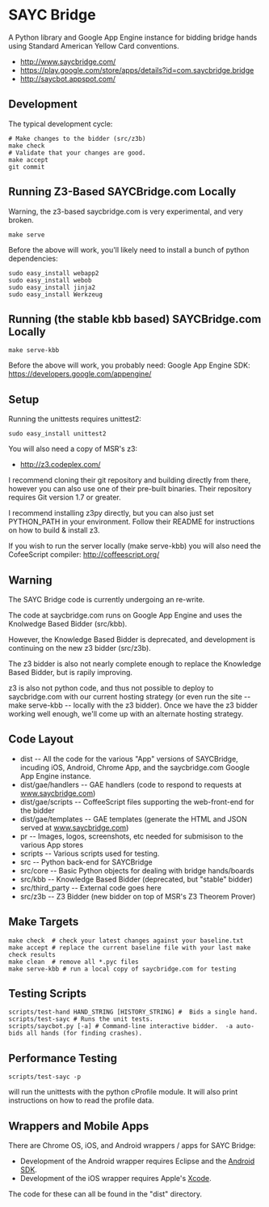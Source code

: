 SAYC Bridge
===========

A Python library and Google App Engine instance for bidding bridge hands
using Standard American Yellow Card conventions.

- http://www.saycbridge.com/
- https://play.google.com/store/apps/details?id=com.saycbridge.bridge
- http://saycbot.appspot.com/


Development
-----------

The typical development cycle:

    # Make changes to the bidder (src/z3b)
    make check
    # Validate that your changes are good.
    make accept
    git commit


Running Z3-Based SAYCBridge.com Locally
---------------------------------------

Warning, the z3-based saycbridge.com is very experimental, and very broken.

    make serve

Before the above will work, you'll likely need to install a bunch of python dependencies:

    sudo easy_install webapp2
    sudo easy_install webob
    sudo easy_install jinja2
    sudo easy_install Werkzeug


Running (the stable kbb based) SAYCBridge.com Locally
-----------------------------------------------------

    make serve-kbb


Before the above will work, you probably need:
Google App Engine SDK:
https://developers.google.com/appengine/


Setup
-----

Running the unittests requires unittest2:

    sudo easy_install unittest2

You will also need a copy of MSR's z3:

- http://z3.codeplex.com/

I recommend cloning their git repository and building directly from there,
however you can also use one of their pre-built binaries.
Their repository requires Git version 1.7 or greater.

I recommend installing z3py directly, but you can also just set PYTHON_PATH in your environment.
Follow their README for instructions on how to build & install z3.

If you wish to run the server locally (make serve-kbb) you will also need the CofeeScript compiler:
http://coffeescript.org/


Warning
-------

The SAYC Bridge code is currently undergoing an re-write.

The code at saycbridge.com runs on Google App Engine
and uses the Knolwedge Based Bidder (src/kbb).

However, the Knowledge Based Bidder is deprecated, and
development is continuing on the new z3 bidder (src/z3b).

The z3 bidder is also not nearly complete enough to replace
the Knowledge Based Bidder, but is rapily improving.

z3 is also not python code, and thus not possible
to deploy to saycbridge.com with our current hosting strategy
(or even run the site -- make serve-kbb -- locally with the z3 bidder).
Once we have the z3 bidder working well enough, we'll come
up with an alternate hosting strategy.


Code Layout
-----------

- dist -- All the code for the various "App" versions of SAYCBridge, incuding iOS,
  Android, Chrome App, and the saycbridge.com Google App Engine instance.
- dist/gae/handlers -- GAE handlers (code to respond to requests at www.saycbridge.com)
- dist/gae/scripts -- CoffeeScript files supporting the web-front-end for the bidder
- dist/gae/templates -- GAE templates (generate the HTML and JSON served at www.saycbridge.com)
- pr -- Images, logos, screenshots, etc needed for submisison to the various App stores
- scripts -- Various scripts used for testing.
- src -- Python back-end for SAYCBridge
- src/core -- Basic Python objects for dealing with bridge hands/boards
- src/kbb -- Knowledge Based Bidder (deprecated, but "stable" bidder)
- src/third_party -- External code goes here
- src/z3b -- Z3 Bidder (new bidder on top of MSR's Z3 Theorem Prover)


Make Targets
------------

    make check  # check your latest changes against your baseline.txt
    make accept # replace the current baseline file with your last make check results
    make clean  # remove all *.pyc files
    make serve-kbb # run a local copy of saycbridge.com for testing


Testing Scripts
---------------

    scripts/test-hand HAND_STRING [HISTORY_STRING] #  Bids a single hand.
    scripts/test-sayc # Runs the unit tests.
    scripts/saycbot.py [-a] # Command-line interactive bidder.  -a auto-bids all hands (for finding crashes).


Performance Testing
-------------------

    scripts/test-sayc -p

will run the unittests with the python cProfile module.
It will also print instructions on how to read the profile data.


Wrappers and Mobile Apps
------------------------

There are Chrome OS, iOS, and Android wrappers / apps for SAYC Bridge:

- Development of the Android wrapper requires Eclipse and the [Android SDK](http://developer.android.com/sdk/).
- Development of the iOS wrapper requires Apple's [Xcode](https://developer.apple.com/xcode/).

The code for these can all be found in the "dist" directory.
